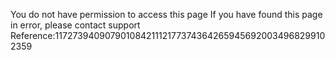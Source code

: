 You do not have permission to access this page If you have found this page in error, please contact support Reference:117273940907901084211121773743642659456920034968299102359